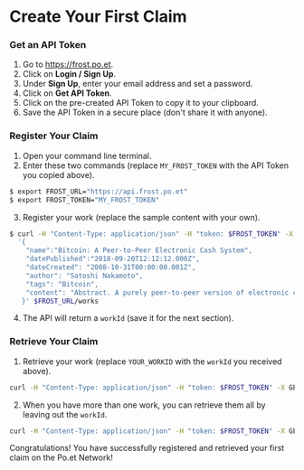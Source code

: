 # Create Your First Claim

### Get an API Token

1. Go to https://frost.po.et.
2. Click on **Login / Sign Up**.
3. Under **Sign Up**, enter your email address and set a password.
4. Click on **Get API Token**.
5. Click on the pre-created API Token to copy it to your clipboard.
6. Save the API Token in a secure place (don't share it with anyone).

### Register Your Claim

1. Open your command line terminal.
2. Enter these two commands (replace `MY_FROST_TOKEN` with the API Token you copied above).
```bash
$ export FROST_URL="https://api.frost.po.et"
$ export FROST_TOKEN="MY_FROST_TOKEN"
```

3. Register your work (replace the sample content with your own).
```bash
$ curl -H "Content-Type: application/json" -H "token: $FROST_TOKEN" -X POST -d \
  '{
    "name":"Bitcoin: A Peer-to-Peer Electronic Cash System",
    "datePublished":"2018-09-20T12:12:12.000Z",
    "dateCreated": "2008-10-31T00:00:00.001Z",
    "author": "Satoshi Nakamoto",
    "tags": "Bitcoin",
    "content": "Abstract. A purely peer-to-peer version of electronic cash would allow..."
   }' $FROST_URL/works
```

4. The API will return a `workId` (save it for the next section).

### Retrieve Your Claim

1. Retrieve your work (replace `YOUR_WORKID` with the `workId` you received above).
```bash
curl -H "Content-Type: application/json" -H "token: $FROST_TOKEN" -X GET $FROST_URL/works/YOUR_WORKID
```

2. When you have more than one work, you can retrieve them all by leaving out the `workId`.
```bash
curl -H "Content-Type: application/json" -H "token: $FROST_TOKEN" -X GET $FROST_URL/works
```

Congratulations! You have successfully registered and retrieved your first claim on the Po.et Network!
